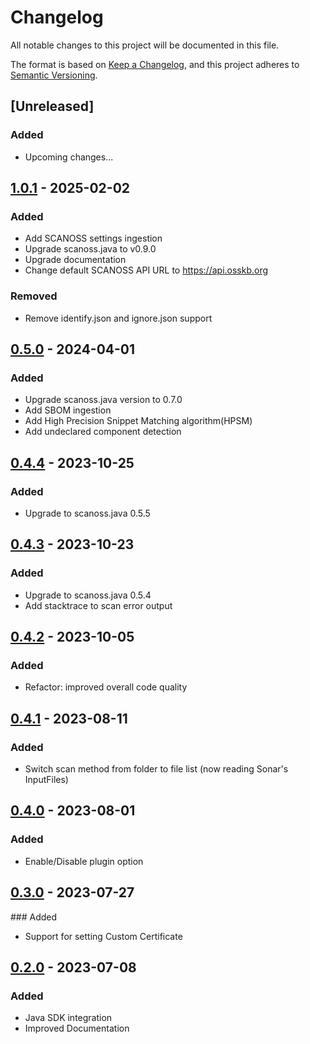 # Changelog

All notable changes to this project will be documented in this file.

The format is based on [Keep a Changelog](https://keepachangelog.com/en/1.0.0/),
and this project adheres to [Semantic Versioning](https://semver.org/spec/v2.0.0.html).

## [Unreleased]

### Added

- Upcoming changes...

## [1.0.1] - 2025-02-02
### Added
- Add SCANOSS settings ingestion 
- Upgrade scanoss.java to v0.9.0
- Upgrade documentation
- Change default SCANOSS API URL to https://api.osskb.org
### Removed
- Remove identify.json and ignore.json support


## [0.5.0] - 2024-04-01
### Added
- Upgrade scanoss.java  version to 0.7.0
- Add SBOM ingestion
- Add High Precision Snippet Matching algorithm(HPSM)
- Add undeclared component detection

## [0.4.4] - 2023-10-25
### Added
- Upgrade to scanoss.java 0.5.5

## [0.4.3] - 2023-10-23
### Added
- Upgrade to scanoss.java 0.5.4
- Add stacktrace to scan error output

## [0.4.2] - 2023-10-05
### Added
- Refactor: improved overall code quality 

## [0.4.1] - 2023-08-11
### Added
- Switch scan method from folder to file list (now reading Sonar's InputFiles)

## [0.4.0] - 2023-08-01
### Added
- Enable/Disable plugin option

## [0.3.0] - 2023-07-27
### Added
- Support for setting Custom Certificate

## [0.2.0] - 2023-07-08
### Added
- Java SDK integration
- Improved Documentation

[0.2.0]: https://github.com/scanoss/scanoss-sonar-example-plugin/compare/v0.0.0...v0.2.0
[0.3.0]: https://github.com/scanoss/scanoss-sonar-example-plugin/compare/v0.2.0...v0.3.0
[0.4.0]: https://github.com/scanoss/scanoss-sonar-example-plugin/compare/v0.3.0...v0.4.0
[0.4.1]: https://github.com/scanoss/scanoss-sonar-example-plugin/compare/v0.4.0...v0.4.1
[0.4.2]: https://github.com/scanoss/scanoss-sonar-example-plugin/compare/v0.4.1...v0.4.2
[0.4.3]: https://github.com/scanoss/scanoss-sonar-example-plugin/compare/v0.4.2...v0.4.3
[0.4.4]: https://github.com/scanoss/scanoss-sonar-example-plugin/compare/v0.4.3...v0.4.4
[0.5.0]: https://github.com/scanoss/scanoss-sonar-example-plugin/compare/v0.4.4...v0.5.0
[1.0.1]: https://github.com/scanoss/scanoss-sonar-example-plugin/compare/v0.5.0...v1.0.1